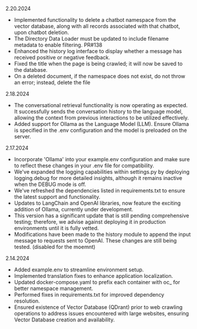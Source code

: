 2.20.2024
- Implemented functionality to delete a chatbot namespace from the vector database, along with all records associated with that chatbot, upon chatbot deletion.
- The Directory Data Loader must be updated to include filename metadata to enable filtering. PR#138
- Enhanced the history log interface to display whether a message has received positive or negative feedback.
- Fixed the title when the page is being crawled; it will now be saved to the database.
- On a deleted document, if the namespace does not exist, do not throw an error; instead, delete the file

2.18.2024
- The conversational retrieval functionality is now operating as expected. It successfully sends the conversation history to the language model, allowing the context from previous interactions to be utilized effectively.
- Added support for Ollama as the Language Model (LLM). Ensure Ollama is specified in the .env configuration and the model is preloaded on the server.

2.17.2024
- Incorporate 'Ollama' into your example.env configuration and make sure to reflect these changes in your .env file for compatibility.
- We've expanded the logging capabilities within settings.py by deploying logging.debug for more detailed insights, although it remains inactive when the DEBUG mode is off.
- We've refreshed the dependencies listed in requirements.txt to ensure the latest support and functionality.
- Updates to LangChain and OpenAI libraries, now feature the exciting addition of Ollama, currently under development. 
- This version has a significant update that is still pending comprehensive testing; therefore, we advise against deploying it in production environments until it is fully vetted.
- Modifications have been made to the history module to append the input message to requests sent to OpenAI. These changes are still being tested. (disabled for the moemnt)

2.14.2024
- Added example.env to streamline environment setup.
- Implemented translation fixes to enhance application localization.
- Updated docker-compose.yaml to prefix each container with oc_ for better namespace management.
- Performed fixes in requirements.txt for improved dependency resolution.
- Ensured existence of Vector Database (QDrant) prior to web crawling operations to address issues encountered with large websites, ensuring Vector Database creation and availability.